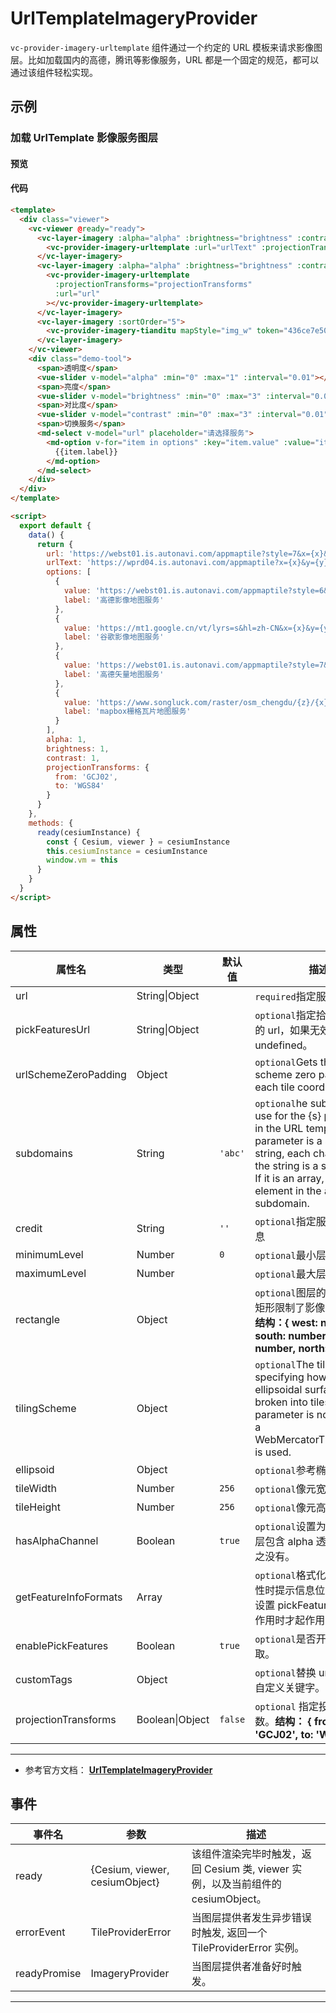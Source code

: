# UrlTemplateImageryProvider

`vc-provider-imagery-urltemplate` 组件通过一个约定的 URL 模板来请求影像图层。比如加载国内的高德，腾讯等影像服务，URL 都是一个固定的规范，都可以通过该组件轻松实现。

## 示例

### 加载 UrlTemplate 影像服务图层

#### 预览

<doc-preview>
  <template>
    <div class="viewer">
      <vc-viewer @ready="ready">
        <vc-layer-imagery :alpha="alpha" :brightness="brightness" :contrast="contrast" :sortOrder="20">
          <vc-provider-imagery-urltemplate :url="urlText" :projectionTransforms="projectionTransforms"></vc-provider-imagery-urltemplate>
        </vc-layer-imagery>
        <vc-layer-imagery :alpha="alpha" :brightness="brightness" :contrast="contrast" :sortOrder="10">
          <vc-provider-imagery-urltemplate :projectionTransforms="projectionTransforms" :url="url"></vc-provider-imagery-urltemplate>
        </vc-layer-imagery>
        <vc-layer-imagery :sortOrder="5">
          <vc-provider-imagery-tianditu mapStyle="img_w" token="436ce7e50d27eede2f2929307e6b33c0"></vc-provider-imagery-tianditu>
        </vc-layer-imagery>
      </vc-viewer>
      <div class="demo-tool">
        <span>透明度</span>
        <vue-slider v-model="alpha" :min="0" :max="1" :interval="0.01"></vue-slider>
        <span>亮度</span>
        <vue-slider v-model="brightness" :min="0" :max="3" :interval="0.01"></vue-slider>
        <span>对比度</span>
        <vue-slider v-model="contrast" :min="0" :max="3" :interval="0.01"></vue-slider>
        <span>切换服务</span>
        <md-select v-model="url" placeholder="请选择服务">
          <md-option v-for="item in options" :key="item.value" :value="item.value">
            {{item.label}}
          </md-option>
        </md-select>
      </div>
    </div>
  </template>

  <script>
    export default {
      data() {
        return {
          url: 'https://webst01.is.autonavi.com/appmaptile?style=7&x={x}&y={y}&z={z}',
          urlText: 'https://wprd04.is.autonavi.com/appmaptile?x={x}&y={y}&z={z}&lang=zh_cn&size=1&scl=1&style=8&ltype=12',
          options: [
            {
              value: 'https://webst01.is.autonavi.com/appmaptile?style=6&x={x}&y={y}&z={z}',
              label: '高德影像地图服务'
            },
            {
              value: 'https://mt1.google.cn/vt/lyrs=s&hl=zh-CN&x={x}&y={y}&z={z}&s=Gali',
              label: '谷歌影像地图服务'
            },
            {
              value: 'https://webst01.is.autonavi.com/appmaptile?style=7&x={x}&y={y}&z={z}',
              label: '高德矢量地图服务'
            },
            {
              value: 'https://www.songluck.com/raster/osm_chengdu/{z}/{x}/{y}.png',
              label: 'mapbox 栅格瓦片地图'
            }
          ],
          alpha: 1,
          brightness: 1,
          contrast: 1,
          projectionTransforms: {
            from: 'GCJ02',
            to: 'WGS84'
          }
        }
      },
      methods: {
        ready(cesiumInstance) {
          const { Cesium, viewer } = cesiumInstance
          this.cesiumInstance = cesiumInstance
          window.vm = this
        }
      }
    }
  </script>
</doc-preview>

#### 代码

```html
<template>
  <div class="viewer">
    <vc-viewer @ready="ready">
      <vc-layer-imagery :alpha="alpha" :brightness="brightness" :contrast="contrast" :sortOrder="20">
        <vc-provider-imagery-urltemplate :url="urlText" :projectionTransforms="projectionTransforms"></vc-provider-imagery-urltemplate>
      </vc-layer-imagery>
      <vc-layer-imagery :alpha="alpha" :brightness="brightness" :contrast="contrast" :sortOrder="10">
        <vc-provider-imagery-urltemplate
          :projectionTransforms="projectionTransforms"
          :url="url"
        ></vc-provider-imagery-urltemplate>
      </vc-layer-imagery>
      <vc-layer-imagery :sortOrder="5">
        <vc-provider-imagery-tianditu mapStyle="img_w" token="436ce7e50d27eede2f2929307e6b33c0"></vc-provider-imagery-tianditu>
      </vc-layer-imagery>
    </vc-viewer>
    <div class="demo-tool">
      <span>透明度</span>
      <vue-slider v-model="alpha" :min="0" :max="1" :interval="0.01"></vue-slider>
      <span>亮度</span>
      <vue-slider v-model="brightness" :min="0" :max="3" :interval="0.01"></vue-slider>
      <span>对比度</span>
      <vue-slider v-model="contrast" :min="0" :max="3" :interval="0.01"></vue-slider>
      <span>切换服务</span>
      <md-select v-model="url" placeholder="请选择服务">
        <md-option v-for="item in options" :key="item.value" :value="item.value">
          {{item.label}}
        </md-option>
      </md-select>
    </div>
  </div>
</template>

<script>
  export default {
    data() {
      return {
        url: 'https://webst01.is.autonavi.com/appmaptile?style=7&x={x}&y={y}&z={z}',
        urlText: 'https://wprd04.is.autonavi.com/appmaptile?x={x}&y={y}&z={z}&lang=zh_cn&size=1&scl=1&style=8&ltype=12',
        options: [
          {
            value: 'https://webst01.is.autonavi.com/appmaptile?style=6&x={x}&y={y}&z={z}',
            label: '高德影像地图服务'
          },
          {
            value: 'https://mt1.google.cn/vt/lyrs=s&hl=zh-CN&x={x}&y={y}&z={z}&s=Gali',
            label: '谷歌影像地图服务'
          },
          {
            value: 'https://webst01.is.autonavi.com/appmaptile?style=7&x={x}&y={y}&z={z}',
            label: '高德矢量地图服务'
          },
          {
            value: 'https://www.songluck.com/raster/osm_chengdu/{z}/{x}/{y}.png',
            label: 'mapbox栅格瓦片地图服务'
          }
        ],
        alpha: 1,
        brightness: 1,
        contrast: 1,
        projectionTransforms: {
          from: 'GCJ02',
          to: 'WGS84'
        }
      }
    },
    methods: {
      ready(cesiumInstance) {
        const { Cesium, viewer } = cesiumInstance
        this.cesiumInstance = cesiumInstance
        window.vm = this
      }
    }
  }
</script>
```

## 属性

<!-- prettier-ignore -->
| 属性名 | 类型 | 默认值 | 描述 |
| --------------------- | ------- | ------ | ------ |
| url | String\|Object | | `required`指定服务地址。 |
| pickFeaturesUrl | String\|Object | | `optional`指定拾取对象属性的 url，如果无效，会返回 undefined。 |
| urlSchemeZeroPadding | Object | | `optional`Gets the URL scheme zero padding for each tile coordinate. |
| subdomains | String | `'abc'` | `optional`he subdomains to use for the {s} placeholder in the URL template. If this parameter is a single string, each character in the string is a subdomain. If it is an array, each element in the array is a subdomain. |
| credit | String | `''` | `optional`指定服务的描述信息 |
| minimumLevel | Number | `0` | `optional`最小层级。 |
| maximumLevel | Number | | `optional`最大层级。 |
| rectangle | Object | | `optional`图层的矩形范围,此矩形限制了影像可见范围。 **结构：{ west: number, south: number, east: number, north: number }** |
| tilingScheme | Object | | `optional`The tiling scheme specifying how the ellipsoidal surface is broken into tiles. If this parameter is not provided, a WebMercatorTilingScheme is used. |
| ellipsoid | Object | | `optional`参考椭球体。 |
| tileWidth | Number | `256` | `optional`像元宽度。 |
| tileHeight | Number | `256` | `optional`像元高度。 |
| hasAlphaChannel | Boolean | `true` | `optional`设置为 true 表示图层包含 alpha 透明通道，反之没有。 |
| getFeatureInfoFormats | Array | | `optional`格式化拾取对象属性时提示信息位置，该项要设置 pickFeaturesUrl 且起作用时才起作用。 |
| enablePickFeatures | Boolean | `true` | `optional`是否开启图层拾取。 |
| customTags | Object | | `optional`替换 url 模板中的自定义关键字。 |
| projectionTransforms |  Boolean\|Object | `false` | `optional` 指定投影变换参数。**结构： { from: 'GCJ02', to: 'WGS84' }** |

---

- 参考官方文档： **[UrlTemplateImageryProvider](https://cesium.com/docs/cesiumjs-ref-doc/UrlTemplateImageryProvider.html)**

## 事件

| 事件名       | 参数                           | 描述                                                                             |
| ------------ | ------------------------------ | -------------------------------------------------------------------------------- |
| ready        | {Cesium, viewer, cesiumObject} | 该组件渲染完毕时触发，返回 Cesium 类, viewer 实例，以及当前组件的 cesiumObject。 |
| errorEvent   | TileProviderError              | 当图层提供者发生异步错误时触发, 返回一个 TileProviderError 实例。                |
| readyPromise | ImageryProvider                | 当图层提供者准备好时触发。                                                       |

---
